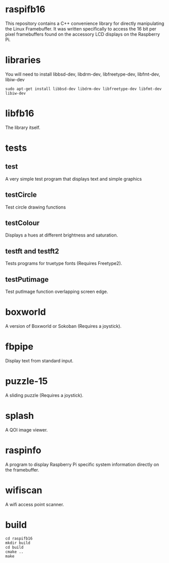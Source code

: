 # raspifb16
This repository contains a C++ convenience library for directly manipulating
the Linux Framebuffer. It was written specifically to access the 16 bit per
pixel framebuffers found on the accessory LCD displays on the Raspberry Pi.

# libraries

You will need to install libbsd-dev, libdrm-dev, libfreetype-dev, libfmt-dev, libiw-dev

	sudo apt-get install libbsd-dev libdrm-dev libfreetype-dev libfmt-dev libiw-dev

# libfb16
The library itself.

# tests
## test
A very simple test program that displays text and simple graphics

## testCircle
Test circle drawing functions

## testColour
Displays a hues at different brightness and saturation.

## testft and testft2
Tests programs for truetype fonts (Requires Freetype2).

## testPutimage
Test putImage function overlapping screen edge.

# boxworld
A version of Boxworld or Sokoban (Requires a joystick).

# fbpipe
Display text from standard input.

# puzzle-15
A sliding puzzle (Requires a joystick).

# splash
A QOI image viewer.

# raspinfo
A program to display Raspberry Pi specific system information directly on
the framebuffer.

# wifiscan
A wifi access point scanner.

# build

	cd raspifb16
	mkdir build
	cd build
	cmake ..
	make

